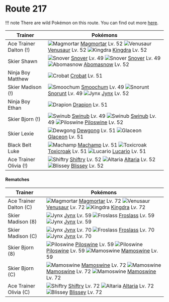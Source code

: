 # Route 217

!!! note
    There are wild Pokémon on this route. You can find out more [here](/wild_pokemon/route_217/).


Trainer                    | Pokémons
---                        | ---
Ace Trainer Dalton (!)     | ![][467]  [Magmortar] Lv. 52  ![][003]  [Venusaur] Lv. 52  ![][230]  [Kingdra] Lv. 52
Skier Shawn                | ![][459]  [Snover] Lv. 49  ![][459]  [Snover] Lv. 49  ![][460]  [Abomasnow] Lv. 52
Ninja Boy Matthew          | ![][169]  [Crobat] Lv. 51
Skier Madison (!)          | ![][238]  [Smoochum] Lv. 49  ![][361]  [Snorunt] Lv. 49  ![][124]  [Jynx] Lv. 52
Ninja Boy Ethan            | ![][452]  [Drapion] Lv. 51
Skier Bjorn (!)            | ![][220]  [Swinub] Lv. 49  ![][220]  [Swinub] Lv. 49  ![][221]  [Piloswine] Lv. 52
Skier Lexie                | ![][087]  [Dewgong] Lv. 51  ![][471]  [Glaceon] Lv. 51
Black Belt Luke            | ![][068]  [Machamp] Lv. 51  ![][454]  [Toxicroak] Lv. 51  ![][448]  [Lucario] Lv. 51
Ace Trainer Olivia (!)     | ![][275]  [Shiftry] Lv. 52  ![][334]  [Altaria] Lv. 52  ![][242]  [Blissey] Lv. 52

#### Rematches

Trainer                    | Pokémons
---                        | ---
Ace Trainer Dalton (C)     | ![][467]  [Magmortar] Lv. 72  ![][003]  [Venusaur] Lv. 72  ![][230]  [Kingdra] Lv. 72
Skier Madison (8)          | ![][124]  [Jynx] Lv. 59  ![][478]  [Froslass] Lv. 59  ![][124]  [Jynx] Lv. 59
Skier Madison (C)          | ![][124]  [Jynx] Lv. 70  ![][478]  [Froslass] Lv. 70  ![][124]  [Jynx] Lv. 70
Skier Bjorn (8)            | ![][221]  [Piloswine] Lv. 59  ![][221]  [Piloswine] Lv. 59  ![][473]  [Mamoswine] Lv. 59
Skier Bjorn (C)            | ![][473]  [Mamoswine] Lv. 72  ![][473]  [Mamoswine] Lv. 72  ![][473]  [Mamoswine] Lv. 72
Ace Trainer Olivia (C)     | ![][275]  [Shiftry] Lv. 72  ![][334]  [Altaria] Lv. 72  ![][242]  [Blissey] Lv. 72


[003]: https://raw.githubusercontent.com/PokeAPI/sprites/master/sprites/pokemon/3.png "Venusaur"
[068]: https://raw.githubusercontent.com/PokeAPI/sprites/master/sprites/pokemon/68.png "Machamp"
[087]: https://raw.githubusercontent.com/PokeAPI/sprites/master/sprites/pokemon/87.png "Dewgong"
[124]: https://raw.githubusercontent.com/PokeAPI/sprites/master/sprites/pokemon/124.png "Jynx"
[169]: https://raw.githubusercontent.com/PokeAPI/sprites/master/sprites/pokemon/169.png "Crobat"
[220]: https://raw.githubusercontent.com/PokeAPI/sprites/master/sprites/pokemon/220.png "Swinub"
[221]: https://raw.githubusercontent.com/PokeAPI/sprites/master/sprites/pokemon/221.png "Piloswine"
[230]: https://raw.githubusercontent.com/PokeAPI/sprites/master/sprites/pokemon/230.png "Kingdra"
[238]: https://raw.githubusercontent.com/PokeAPI/sprites/master/sprites/pokemon/238.png "Smoochum"
[242]: https://raw.githubusercontent.com/PokeAPI/sprites/master/sprites/pokemon/242.png "Blissey"
[275]: https://raw.githubusercontent.com/PokeAPI/sprites/master/sprites/pokemon/275.png "Shiftry"
[334]: https://raw.githubusercontent.com/PokeAPI/sprites/master/sprites/pokemon/334.png "Altaria"
[361]: https://raw.githubusercontent.com/PokeAPI/sprites/master/sprites/pokemon/361.png "Snorunt"
[448]: https://raw.githubusercontent.com/PokeAPI/sprites/master/sprites/pokemon/448.png "Lucario"
[452]: https://raw.githubusercontent.com/PokeAPI/sprites/master/sprites/pokemon/452.png "Drapion"
[454]: https://raw.githubusercontent.com/PokeAPI/sprites/master/sprites/pokemon/454.png "Toxicroak"
[459]: https://raw.githubusercontent.com/PokeAPI/sprites/master/sprites/pokemon/459.png "Snover"
[460]: https://raw.githubusercontent.com/PokeAPI/sprites/master/sprites/pokemon/460.png "Abomasnow"
[467]: https://raw.githubusercontent.com/PokeAPI/sprites/master/sprites/pokemon/467.png "Magmortar"
[471]: https://raw.githubusercontent.com/PokeAPI/sprites/master/sprites/pokemon/471.png "Glaceon"
[473]: https://raw.githubusercontent.com/PokeAPI/sprites/master/sprites/pokemon/473.png "Mamoswine"
[478]: https://raw.githubusercontent.com/PokeAPI/sprites/master/sprites/pokemon/478.png "Froslass"
[Venusaur]: /pokemon_changes/003/
[Machamp]: /pokemon_changes/068/
[Dewgong]: /pokemon_changes/087/
[Jynx]: /pokemon_changes/124/
[Crobat]: /pokemon_changes/169/
[Swinub]: /pokemon_changes/220/
[Piloswine]: /pokemon_changes/221/
[Kingdra]: /pokemon_changes/230/
[Smoochum]: /pokemon_changes/238/
[Blissey]: /pokemon_changes/242/
[Shiftry]: /pokemon_changes/275/
[Altaria]: /pokemon_changes/334/
[Snorunt]: /pokemon_changes/361/
[Lucario]: /pokemon_changes/448/
[Drapion]: /pokemon_changes/452/
[Toxicroak]: /pokemon_changes/454/
[Snover]: /pokemon_changes/459/
[Abomasnow]: /pokemon_changes/460/
[Magmortar]: /pokemon_changes/467/
[Glaceon]: /pokemon_changes/471/
[Mamoswine]: /pokemon_changes/473/
[Froslass]: /pokemon_changes/478/
